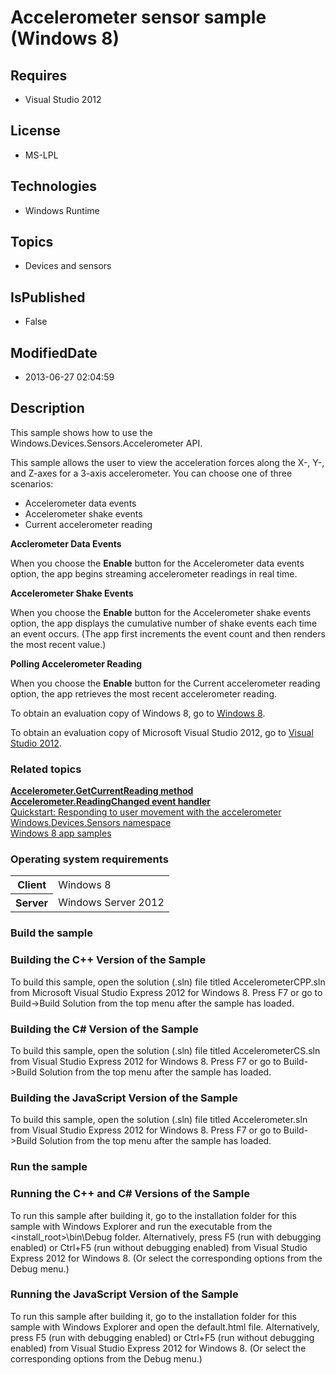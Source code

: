 # Accelerometer sensor sample (Windows 8)
## Requires
* Visual Studio 2012
## License
* MS-LPL
## Technologies
* Windows Runtime
## Topics
* Devices and sensors
## IsPublished
* False
## ModifiedDate
* 2013-06-27 02:04:59
## Description

<div id="mainSection">
<p>This sample shows how to use the Windows.Devices.Sensors.Accelerometer API. </p>
<p>This sample allows the user to view the acceleration forces along the X-, Y-, and Z-axes for a 3-axis accelerometer. You can choose one of three scenarios:
</p>
<ul>
<li>Accelerometer data events </li><li>Accelerometer shake events </li><li>Current accelerometer reading </li></ul>
<p><b>Acclerometer Data Events</b></p>
<p>When you choose the <b>Enable</b> button for the Accelerometer data events option, the app begins streaming accelerometer readings in real time.</p>
<p><b>Accelerometer Shake Events</b></p>
<p>When you choose the <b>Enable</b> button for the Accelerometer shake events option, the app displays the cumulative number of shake events each time an event occurs. (The app first increments the event count and then renders the most recent value.)</p>
<p><b>Polling Accelerometer Reading</b></p>
<p>When you choose the <b>Enable</b> button for the Current accelerometer reading option, the app retrieves the most recent accelerometer reading.</p>
<p>To obtain an evaluation copy of Windows&nbsp;8, go to <a href="http://go.microsoft.com/fwlink/p/?linkid=241655">
Windows&nbsp;8</a>.</p>
<p>To obtain an evaluation copy of Microsoft Visual Studio&nbsp;2012, go to <a href="http://go.microsoft.com/fwlink/p/?linkid=241656">
Visual Studio&nbsp;2012</a>.</p>
<h3><a id="related_topics"></a>Related topics</h3>
<dl><dt><a href="http://msdn.microsoft.com/library/windows/apps/br225699"><b>Accelerometer.GetCurrentReading method</b></a>
</dt><dt><a href="http://msdn.microsoft.com/library/windows/apps/br225702"><b>Accelerometer.ReadingChanged event handler</b></a>
</dt><dt><a href="http://msdn.microsoft.com/library/windows/apps/hh465265">Quickstart: Responding to user movement with the accelerometer</a>
</dt><dt><a href="http://go.microsoft.com/fwlink/p/?linkid=241981">Windows.Devices.Sensors namespace</a>
</dt><dt><a href="http://go.microsoft.com/fwlink/p/?LinkID=227694">Windows 8 app samples</a>
</dt></dl>
<h3>Operating system requirements</h3>
<table>
<tbody>
<tr>
<th>Client</th>
<td><dt>Windows&nbsp;8 </dt></td>
</tr>
<tr>
<th>Server</th>
<td><dt>Windows Server&nbsp;2012 </dt></td>
</tr>
</tbody>
</table>
<h3>Build the sample</h3>
<h3><a id="Building_the_C___Version_of_the_Sample"></a><a id="building_the_c___version_of_the_sample"></a><a id="BUILDING_THE_C___VERSION_OF_THE_SAMPLE"></a>Building the C&#43;&#43; Version of the Sample</h3>
<p>To build this sample, open the solution (.sln) file titled AccelerometerCPP.sln from Microsoft Visual Studio Express&nbsp;2012 for Windows&nbsp;8. Press F7 or go to Build-&gt;Build Solution from the top menu after the sample has loaded.</p>
<h3><a id="Building_the_C__Version_of_the_Sample"></a><a id="building_the_c__version_of_the_sample"></a><a id="BUILDING_THE_C__VERSION_OF_THE_SAMPLE"></a>Building the C# Version of the Sample</h3>
<p>To build this sample, open the solution (.sln) file titled AccelerometerCS.sln from Visual Studio Express&nbsp;2012 for Windows&nbsp;8. Press F7 or go to Build-&gt;Build Solution from the top menu after the sample has loaded.</p>
<h3><a id="Building_the_JavaScript_Version_of_the_Sample"></a><a id="building_the_javascript_version_of_the_sample"></a><a id="BUILDING_THE_JAVASCRIPT_VERSION_OF_THE_SAMPLE"></a>Building the JavaScript Version of the Sample</h3>
<p>To build this sample, open the solution (.sln) file titled Accelerometer.sln from Visual Studio Express&nbsp;2012 for Windows&nbsp;8. Press F7 or go to Build-&gt;Build Solution from the top menu after the sample has loaded.</p>
<h3>Run the sample</h3>
<h3><a id="Running_the_C___and_C__Versions_of_the_Sample"></a><a id="running_the_c___and_c__versions_of_the_sample"></a><a id="RUNNING_THE_C___AND_C__VERSIONS_OF_THE_SAMPLE"></a>Running the C&#43;&#43; and C# Versions of the Sample</h3>
<p>To run this sample after building it, go to the installation folder for this sample with Windows Explorer and run the executable from the &lt;install_root&gt;\bin\Debug folder. Alternatively, press F5 (run with debugging enabled) or Ctrl&#43;F5 (run without
 debugging enabled) from Visual Studio Express&nbsp;2012 for Windows&nbsp;8. (Or select the corresponding options from the Debug menu.)</p>
<h3><a id="Running_the_JavaScript_Version_of_the_Sample"></a><a id="running_the_javascript_version_of_the_sample"></a><a id="RUNNING_THE_JAVASCRIPT_VERSION_OF_THE_SAMPLE"></a>Running the JavaScript Version of the Sample</h3>
<p>To run this sample after building it, go to the installation folder for this sample with Windows Explorer and open the default.html file. Alternatively, press F5 (run with debugging enabled) or Ctrl&#43;F5 (run without debugging enabled) from Visual Studio Express&nbsp;2012
 for Windows&nbsp;8. (Or select the corresponding options from the Debug menu.)</p>
</div>

